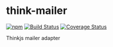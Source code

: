 # think-mailer
[![npm](https://img.shields.io/npm/v/think-mailer.svg?style=flat-square)](https://www.npmjs.com/package/think-mailer)
[![Build Status](https://travis-ci.org/thinkjs/think-mailer.svg?branch=master)](https://travis-ci.org/thinkjs/think-mailer)
[![Coverage Status](https://coveralls.io/repos/github/thinkjs/think-mailer/badge.svg?branch=master)](https://coveralls.io/github/thinkjs/think-mailer?branch=master)

Thinkjs mailer adapter
